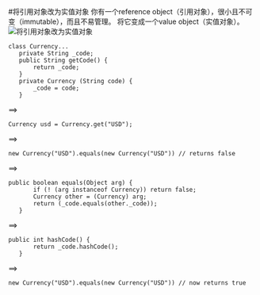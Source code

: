 #将引用对象改为实值对象
你有一个reference object（引用对象），很小且不可变（immutable），而且不易管理。
将它变成一个value object（实值对象）。
![将引用对象改为实值对象](https://img.imgdb.cn/item/601b88903ffa7d37b34bb8be.jpg)
```$xslt
class Currency...
   private String _code;
   public String getCode() {
       return _code;
   }
   private Currency (String code) {
       _code = code;
   }
```
==>
```$xslt
Currency usd = Currency.get("USD");
```
==>
```$xslt
new Currency("USD").equals(new Currency("USD")) // returns false
```
==>
```$xslt
public boolean equals(Object arg) {
       if (! (arg instanceof Currency)) return false;
       Currency other = (Currency) arg;
       return (_code.equals(other._code));
   }
```
==>
```$xslt
public int hashCode() {
       return _code.hashCode();
   }
```
==>
```$xslt
new Currency("USD").equals(new Currency("USD")) // now returns true
```